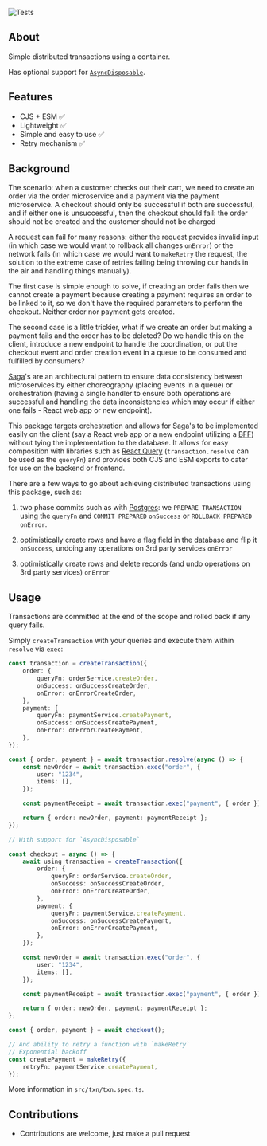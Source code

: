![Tests](https://github.com/nmathew98/txn/actions/workflows/main.yml/badge.svg)

## About

Simple distributed transactions using a container.

Has optional support for [`AsyncDisposable`](https://github.com/tc39/proposal-explicit-resource-management).

## Features

-   CJS + ESM ✅
-   Lightweight ✅
-   Simple and easy to use ✅
-   Retry mechanism ✅

## Background

The scenario: when a customer checks out their cart, we need to create an order via the order microservice and a payment via the payment microservice. A checkout should only be successful if both are successful, and if either one is unsuccessful, then the checkout should fail: the order should not be created and the customer should not be charged

A request can fail for many reasons: either the request provides invalid input (in which case we would want to rollback all changes `onError`) or the network fails (in which case we would want to `makeRetry` the request, the solution to the extreme case of retries failing being throwing our hands in the air and handling things manually).

The first case is simple enough to solve, if creating an order fails then we cannot create a payment because creating a payment requires an order to be linked to it, so we don't have the required parameters to perform the checkout. Neither order nor payment gets created.

The second case is a little trickier, what if we create an order but making a payment fails and the order has to be deleted? Do we handle this on the client, introduce a new endpoint to handle the coordination, or put the checkout event and order creation event in a queue to be consumed and fulfilled by consumers?

[Saga](https://microservices.io/patterns/data/saga.html)'s are an architectural pattern to ensure data consistency between microservices by either choreography (placing events in a queue) or orchestration (having a single handler to ensure both operations are successful and handling the data inconsistencies which may occur if either one fails - React web app or new endpoint).

This package targets orchestration and allows for Saga's to be implemented easily on the client (say a React web app or a new endpoint utilizing a [BFF](https://microservices.io/patterns/apigateway.html)) without tying the implementation to the database. It allows for easy composition with libraries such as [React Query](https://tanstack.com/query/v3/) (`transaction.resolve` can be used as the `queryFn`) and provides both CJS and ESM exports to cater for use on the backend or frontend.

There are a few ways to go about achieving distributed transactions using this package, such as:
1. two phase commits such as with [Postgres](https://www.postgresql.org/docs/current/two-phase.html#TWO-PHASE): we `PREPARE TRANSACTION` using the `queryFn` and `COMMIT PREPARED` `onSuccess` or `ROLLBACK PREPARED` `onError`.

2. optimistically create rows and have a flag field in the database and flip it `onSuccess`, undoing any operations on 3rd party services `onError`

3. optimistically create rows and delete records (and undo operations on 3rd party services) `onError`

## Usage

Transactions are committed at the end of the scope and rolled back if any query fails.

Simply `createTransaction` with your queries and execute them within `resolve` via `exec`:

```typescript
const transaction = createTransaction({
	order: {
		queryFn: orderService.createOrder,
		onSuccess: onSuccessCreateOrder,
		onError: onErrorCreateOrder,
	},
	payment: {
		queryFn: paymentService.createPayment,
		onSuccess: onSuccessCreatePayment,
		onError: onErrorCreatePayment,
	},
});

const { order, payment } = await transaction.resolve(async () => {
	const newOrder = await transaction.exec("order", {
		user: "1234",
		items: [],
	});

	const paymentReceipt = await transaction.exec("payment", { order });

	return { order: newOrder, payment: paymentReceipt };
});

// With support for `AsyncDisposable`

const checkout = async () => {
	await using transaction = createTransaction({
		order: {
			queryFn: orderService.createOrder,
			onSuccess: onSuccessCreateOrder,
			onError: onErrorCreateOrder,
		},
		payment: {
			queryFn: paymentService.createPayment,
			onSuccess: onSuccessCreatePayment,
			onError: onErrorCreatePayment,
		},
	});

	const newOrder = await transaction.exec("order", {
		user: "1234",
		items: [],
	});

	const paymentReceipt = await transaction.exec("payment", { order });

	return { order: newOrder, payment: paymentReceipt };
};

const { order, payment } = await checkout();

// And ability to retry a function with `makeRetry`
// Exponential backoff
const createPayment = makeRetry({
	retryFn: paymentService.createPayment,
});
```

More information in `src/txn/txn.spec.ts`.

## Contributions

-   Contributions are welcome, just make a pull request

